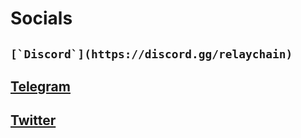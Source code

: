 # Socials

## ``[`Discord`](https://discord.gg/relaychain)``

## [Telegram](https://t.me/relaychaincommunity)

## [Twitter](https://twitter.com/relay\_chain)

